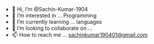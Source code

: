 - 👋 Hi, I’m @Sachin-Kumar-1904
- 👀 I’m interested in ... Programming
- 🌱 I’m currently learning ... languages
- 💞️ I’m looking to collaborate on ...
- 📫 How to reach me ... sachinkumar190401@gmail.com

<!---
Sachin-Kumar-1904/Sachin-Kumar-1904 is a ✨ special ✨ repository because its `README.md` (this file) appears on your GitHub profile.
You can click the Preview link to take a look at your changes.
--->
